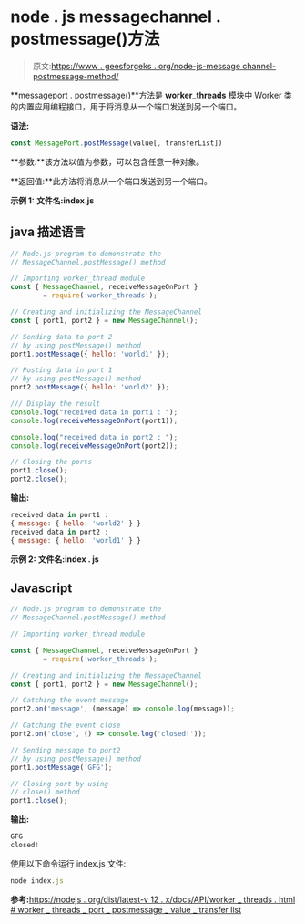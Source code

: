 # node . js messagechannel . postmessage()方法

> 原文:[https://www . geesforgeks . org/node-js-message channel-postmessage-method/](https://www.geeksforgeeks.org/node-js-messagechannel-postmessage-method/)

**messageport . postmessage()**方法是 **worker_threads** 模块中 Worker 类的内置应用编程接口，用于将消息从一个端口发送到另一个端口。

**语法:**

```js
const MessagePort.postMessage(value[, transferList])
```

**参数:**该方法以值为参数，可以包含任意一种对象。

**返回值:**此方法将消息从一个端口发送到另一个端口。

**示例 1:** **文件名:index.js**

## java 描述语言

```js
// Node.js program to demonstrate the
// MessageChannel.postMessage() method

// Importing worker_thread module
const { MessageChannel, receiveMessageOnPort }
        = require('worker_threads');

// Creating and initializing the MessageChannel
const { port1, port2 } = new MessageChannel();

// Sending data to port 2
// by using postMessage() method
port1.postMessage({ hello: 'world1' });

// Posting data in port 1
// by using postMessage() method
port2.postMessage({ hello: 'world2' });

/// Display the result
console.log("received data in port1 : ");
console.log(receiveMessageOnPort(port1));

console.log("received data in port2 : ");
console.log(receiveMessageOnPort(port2));

// Closing the ports
port1.close();
port2.close();
```

**输出:**

```js
received data in port1 :
{ message: { hello: 'world2' } }
received data in port2 :
{ message: { hello: 'world1' } }
```

**示例 2:** **文件名:index . js**

## Javascript

```js
// Node.js program to demonstrate the
// MessageChannel.postMessage() method

// Importing worker_thread module

const { MessageChannel, receiveMessageOnPort }
        = require('worker_threads');

// Creating and initializing the MessageChannel
const { port1, port2 } = new MessageChannel();

// Catching the event message
port2.on('message', (message) => console.log(message));

// Catching the event close
port2.on('close', () => console.log('closed!'));

// Sending message to port2
// by using postMessage() method
port1.postMessage('GFG');

// Closing port by using
// close() method
port1.close();
```

**输出:**

```js
GFG
closed!
```

使用以下命令运行 index.js 文件:

```js
node index.js
```

**参考:**[https://nodejs . org/dist/latest-v 12 . x/docs/API/worker _ threads . html # worker _ threads _ port _ postmessage _ value _ transfer list](https://nodejs.org/dist/latest-v12.x/docs/api/worker_threads.html#worker_threads_port_postmessage_value_transferlist)